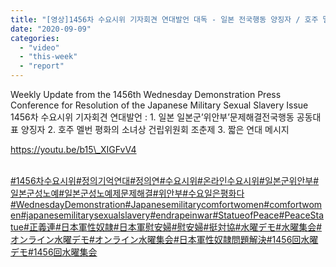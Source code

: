 ```yaml
---
title: "[영상]1456차 수요시위 기자회견 연대발언 대독 - 일본 전국행동 양징자 / 호주 멜번 평화의 소녀상 조춘제"
date: "2020-09-09"
categories: 
  - "video"
  - "this-week"
  - "report"
---
```


Weekly Update from the 1456th Wednesday Demonstration Press Conference for Resolution of the Japanese Military Sexual Slavery Issue 1456차 수요시위 기자회견 연대발언 : 1. 일본 일본군’위안부’문제해결전국행동 공동대표 양징자 2. 호주 멜번 평화의 소녀상 건립위원회 조춘제 3. 짧은 연대 메시지

https://youtu.be/b15\_XIGFvV4

[  
#1456차수요시위](https://www.youtube.com/results?search_query=%231456%EC%B0%A8%EC%88%98%EC%9A%94%EC%8B%9C%EC%9C%84)[#정의기억연대](https://www.youtube.com/results?search_query=%23%EC%A0%95%EC%9D%98%EA%B8%B0%EC%96%B5%EC%97%B0%EB%8C%80)[#정의연](https://www.youtube.com/results?search_query=%23%EC%A0%95%EC%9D%98%EC%97%B0)[#수요시위](https://www.youtube.com/results?search_query=%23%EC%88%98%EC%9A%94%EC%8B%9C%EC%9C%84)[#온라인수요시위](https://www.youtube.com/results?search_query=%23%EC%98%A8%EB%9D%BC%EC%9D%B8%EC%88%98%EC%9A%94%EC%8B%9C%EC%9C%84)[#일본군위안부](https://www.youtube.com/results?search_query=%23%EC%9D%BC%EB%B3%B8%EA%B5%B0%EC%9C%84%EC%95%88%EB%B6%80)[#일본군성노예](https://www.youtube.com/results?search_query=%23%EC%9D%BC%EB%B3%B8%EA%B5%B0%EC%84%B1%EB%85%B8%EC%98%88)[#일본군성노예제문제해결](https://www.youtube.com/results?search_query=%23%EC%9D%BC%EB%B3%B8%EA%B5%B0%EC%84%B1%EB%85%B8%EC%98%88%EC%A0%9C%EB%AC%B8%EC%A0%9C%ED%95%B4%EA%B2%B0)[#위안부](https://www.youtube.com/results?search_query=%23%EC%9C%84%EC%95%88%EB%B6%80)[#수요일은평화다](https://www.youtube.com/results?search_query=%23%EC%88%98%EC%9A%94%EC%9D%BC%EC%9D%80%ED%8F%89%ED%99%94%EB%8B%A4)[#WednesdayDemonstration](https://www.youtube.com/results?search_query=%23WednesdayDemonstration)[#Japanesemilitarycomfortwomen](https://www.youtube.com/results?search_query=%23Japanesemilitarycomfortwomen)[#comfortwomen](https://www.youtube.com/results?search_query=%23comfortwomen)[#japanesemilitarysexualslavery](https://www.youtube.com/results?search_query=%23japanesemilitarysexualslavery)[#endrapeinwar](https://www.youtube.com/results?search_query=%23endrapeinwar)[#StatueofPeace](https://www.youtube.com/results?search_query=%23StatueofPeace)[#PeaceStatue](https://www.youtube.com/results?search_query=%23PeaceStatue)[#正義連](https://www.youtube.com/results?search_query=%23%E6%AD%A3%E7%BE%A9%E9%80%A3)[#日本軍性奴隷](https://www.youtube.com/results?search_query=%23%E6%97%A5%E6%9C%AC%E8%BB%8D%E6%80%A7%E5%A5%B4%E9%9A%B7)[#日本軍慰安婦](https://www.youtube.com/results?search_query=%23%E6%97%A5%E6%9C%AC%E8%BB%8D%E6%85%B0%E5%AE%89%E5%A9%A6)[#慰安婦](https://www.youtube.com/results?search_query=%23%E6%85%B0%E5%AE%89%E5%A9%A6)[#挺対協](https://www.youtube.com/results?search_query=%23%E6%8C%BA%E5%AF%BE%E5%8D%94)[#水曜デモ](https://www.youtube.com/results?search_query=%23%E6%B0%B4%E6%9B%9C%E3%83%87%E3%83%A2)[#水曜集会](https://www.youtube.com/results?search_query=%23%E6%B0%B4%E6%9B%9C%E9%9B%86%E4%BC%9A)[#オンライン水曜デモ](https://www.youtube.com/results?search_query=%23%E3%82%AA%E3%83%B3%E3%83%A9%E3%82%A4%E3%83%B3%E6%B0%B4%E6%9B%9C%E3%83%87%E3%83%A2)[#オンライン水曜集会](https://www.youtube.com/results?search_query=%23%E3%82%AA%E3%83%B3%E3%83%A9%E3%82%A4%E3%83%B3%E6%B0%B4%E6%9B%9C%E9%9B%86%E4%BC%9A)[#日本軍性奴隷問題解決](https://www.youtube.com/results?search_query=%23%E6%97%A5%E6%9C%AC%E8%BB%8D%E6%80%A7%E5%A5%B4%E9%9A%B7%E5%95%8F%E9%A1%8C%E8%A7%A3%E6%B1%BA)[#1456回水曜デモ](https://www.youtube.com/results?search_query=%231456%E5%9B%9E%E6%B0%B4%E6%9B%9C%E3%83%87%E3%83%A2)[#1456回水曜集会](https://www.youtube.com/results?search_query=%231456%E5%9B%9E%E6%B0%B4%E6%9B%9C%E9%9B%86%E4%BC%9A)
